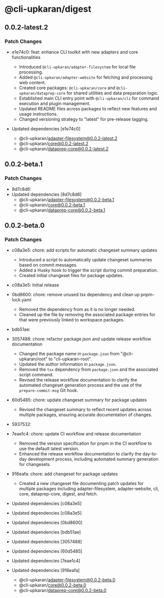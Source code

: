 # @cli-upkaran/digest

## 0.0.2-latest.2

### Patch Changes

- e1e74c0: feat: enhance CLI toolkit with new adapters and core functionalities

  - Introduced `@cli-upkaran/adapter-filesystem` for local file processing.
  - Added `@cli-upkaran/adapter-website` for fetching and processing web content.
  - Created core packages: `@cli-upkaran/core` and `@cli-upkaran/dataprep-core` for shared utilities and data preparation logic.
  - Established main CLI entry point with `@cli-upkaran/cli` for command execution and plugin management.
  - Updated README files across packages to reflect new features and usage instructions.
  - Changed versioning strategy to "latest" for pre-release tagging.

- Updated dependencies [e1e74c0]
  - @cli-upkaran/adapter-filesystem@0.0.2-latest.2
  - @cli-upkaran/core@0.0.2-latest.2
  - @cli-upkaran/dataprep-core@0.0.2-latest.2

## 0.0.2-beta.1

### Patch Changes

- 8d7c8d6:
- Updated dependencies [8d7c8d6]
  - @cli-upkaran/adapter-filesystem@0.0.2-beta.1
  - @cli-upkaran/core@0.0.2-beta.1
  - @cli-upkaran/dataprep-core@0.0.2-beta.1

## 0.0.2-beta.0

### Patch Changes

- c08a3e5: chore: add scripts for automatic changeset summary updates

  - Introduced a script to automatically update changeset summaries based on commit messages.
  - Added a Husky hook to trigger the script during commit preparation.
  - Created initial changeset files for package updates.

- c08a3e5: Initial release
- 0bd8600: chore: remove unused tsx dependency and clean up pnpm-lock.yaml

  - Removed the dependency from as it is no longer needed.
  - Cleaned up the file by removing the associated package entries for that were previously linked to workspace packages.

- bdb51ae:
- 3057488: chore: refactor package.json and update release workflow documentation

  - Changed the package name in `package.json` from "@cli-upkaran/root" to "cli-upkaran-root".
  - Updated the author information in `package.json`.
  - Removed the `tsx` dependency from `package.json` and the associated script command.
  - Revised the release workflow documentation to clarify the automated changeset generation process and the use of the `prepare-commit-msg` Git hook.

- 60d5485: chore: update changeset summary for package updates

  - Revised the changeset summary to reflect recent updates across multiple packages, ensuring accurate documentation of changes.

- 5937532:
- 7eae1c4: chore: update CI workflow and release documentation

  - Removed the version specification for pnpm in the CI workflow to use the default latest version.
  - Enhanced the release workflow documentation to clarify the day-to-day development process, including automated summary generation for changesets.

- 916eafa: chore: add changeset for package updates

  - Created a new changeset file documenting patch updates for multiple packages including adapter-filesystem, adapter-website, cli, core, dataprep-core, digest, and fetch.

- Updated dependencies [c08a3e5]
- Updated dependencies [c08a3e5]
- Updated dependencies [0bd8600]
- Updated dependencies [bdb51ae]
- Updated dependencies [3057488]
- Updated dependencies [60d5485]
- Updated dependencies [7eae1c4]
- Updated dependencies [916eafa]
  - @cli-upkaran/adapter-filesystem@0.0.2-beta.0
  - @cli-upkaran/core@0.0.2-beta.0
  - @cli-upkaran/dataprep-core@0.0.2-beta.0
